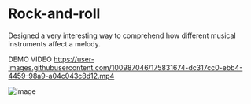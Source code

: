 # Rock-and-roll
Designed a very interesting way to comprehend how different musical instruments affect a melody.

DEMO VIDEO
https://user-images.githubusercontent.com/100987046/175831674-dc317cc0-ebb4-4459-98a9-a04c043c8d12.mp4

![image](https://user-images.githubusercontent.com/100987046/175831269-8074cfe9-e18a-41a9-af6a-273520371344.png)


